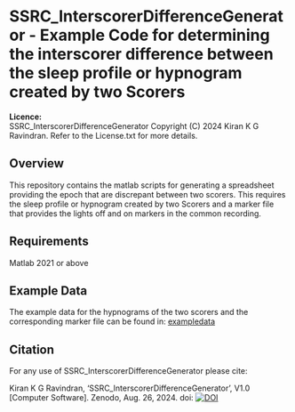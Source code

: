 # SSRC_InterscorerDifferenceGenerator - Example Code for determining the interscorer difference between the sleep profile or hypnogram created by two Scorers

**Licence:**  
SSRC_InterscorerDifferenceGenerator Copyright (C) 2024 Kiran K G Ravindran. Refer to the License.txt for more details.

## Overview
This repository contains the matlab scripts for generating a spreadsheet providing the epoch that are discrepant between two scorers.
This requires the sleep profile or hypnogram created by two Scorers and a marker file that provides the lights off and on markers in the common recording.

## Requirements 
Matlab 2021 or above

## Example Data
The example data for the hypnograms of the two scorers and the corresponding marker file can be found in: [exampledata](https://github.com/KiranKGR/SSRC_InterscorerDifferenceGenerator/tree/3ec8351300805a2a1426fec6dda29dd9caa51f48/exampledata)

## Citation
For any use of SSRC_InterscorerDifferenceGenerator please cite:

Kiran K G Ravindran, ‘SSRC_InterscorerDifferenceGenerator’, V1.0 [Computer Software]. Zenodo, Aug. 26, 2024. doi: [![DOI](https://zenodo.org/badge/847660774.svg)](https://zenodo.org/doi/10.5281/zenodo.13374209)

